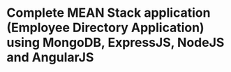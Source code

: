 # Complete MEAN Stack application (Employee Directory Application) using MongoDB, ExpressJS, NodeJS and AngularJS